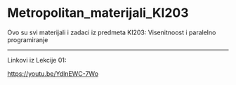 # Metropolitan_materijali_KI203
Ovo su svi materijali i zadaci iz predmeta KI203: Visenitnoost i paralelno programiranje


****************************************************************************************
Linkovi iz Lekcije 01:

https://youtu.be/YdlnEWC-7Wo
